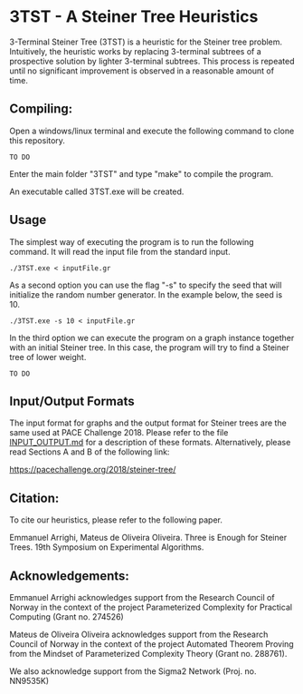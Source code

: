 # 3TST - A Steiner Tree Heuristics

3-Terminal Steiner Tree (3TST) is a heuristic for the Steiner tree problem. Intuitively, the heuristic works
by replacing 3-terminal subtrees of a prospective solution by lighter 3-terminal subtrees. This process
is repeated until no significant improvement is observed in a reasonable amount of time. 

## Compiling: 

Open a windows/linux terminal and execute the following command 
to clone this repository. 

```
TO DO
```
Enter the main folder "3TST" and type "make" to compile the program. 

An executable called 3TST.exe will be created. 

## Usage

The simplest way of executing the program is to run the following command. 
It will read the input file from the standard input. 

```
./3TST.exe < inputFile.gr   
```

As a second option you can use the flag "-s" to specify the seed that will
initialize the random number generator. In the example below, the seed is 10. 

```
./3TST.exe -s 10 < inputFile.gr
```

In the third option we can execute the program on a graph instance together with an initial 
Steiner tree. In this case, the program will try to find a Steiner tree of lower weight. 

```
TO DO
```


## Input/Output Formats

The input format for graphs and the output format for Steiner trees are the
same used at PACE Challenge 2018. Please refer to the file [INPUT_OUTPUT.md](INPUT_OUTPUT.md)
for a description of these formats. Alternatively, please read Sections
A and B of the following link:

https://pacechallenge.org/2018/steiner-tree/  


## Citation: 

To cite our heuristics, please refer to the following paper.

Emmanuel Arrighi, Mateus de Oliveira Oliveira. Three is Enough for Steiner Trees. 
19th Symposium on Experimental Algorithms.

## Acknowledgements: 

Emmanuel Arrighi acknowledges support from the Research Council of Norway in the
context of the project Parameterized Complexity for Practical Computing (Grant no. 274526)

Mateus de Oliveira Oliveira acknowledges support from the Research Council of 
Norway in the context of the project Automated Theorem Proving from the Mindset of 
Parameterized Complexity Theory (Grant no. 288761). 

We also acknowledge support from the Sigma2 Network (Proj. no. NN9535K)
